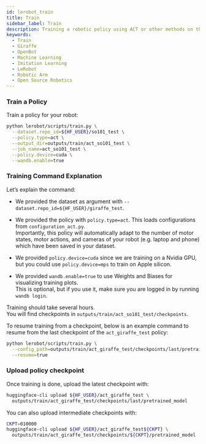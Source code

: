 ```yaml
---
id: lerobot_train
title: Train
sidebar_label: Train
description: Training a robotic policy using ACT or other methods on the SO-100 dataset.
keywords:
  - Train
  - Giraffe
  - OpenBot
  - Machine Learning
  - Imitation Learning
  - LeRobot
  - Robotic Arm
  - Open Source Robotics
---
```


<!-- @format -->

### Train a Policy

Train a policy for your robot:

```bash
python lerobot/scripts/train.py \
  --dataset.repo_id=${HF_USER}/so101_test \
  --policy.type=act \
  --output_dir=outputs/train/act_so101_test \
  --job_name=act_so101_test \
  --policy.device=cuda \
  --wandb.enable=true
```


### Training Command Explanation

Let’s explain the command:

- We provided the dataset as argument with `--dataset.repo_id=${HF_USER}/giraffe_test`.

- We provided the policy with `policy.type=act`. This loads configurations from `configuration_act.py`.  
  Importantly, this policy will automatically adapt to the number of motor states, motor actions, and cameras of your robot (e.g. laptop and phone) which have been saved in your dataset.

- We provided `policy.device=cuda` since we are training on a Nvidia GPU, but you could use `policy.device=mps` to train on Apple silicon.

- We provided `wandb.enable=true` to use Weights and Biases for visualizing training plots.  
  This is optional, but if you use it, make sure you are logged in by running `wandb login`.

Training should take several hours.  
You will find checkpoints in `outputs/train/act_so101_test/checkpoints`.

To resume training from a checkpoint, below is an example command to resume from the last checkpoint of the `act_giraffe_test` policy:

```bash
python lerobot/scripts/train.py \
  --config_path=outputs/train/act_giraffe_test/checkpoints/last/pretrained_model/train_config.json \
  --resume=true
```

### Upload policy checkpoint

Once training is done, upload the latest checkpoint with:
```bash
huggingface-cli upload ${HF_USER}/act_giraffe_test \
  outputs/train/act_giraffe_test/checkpoints/last/pretrained_model
```

You can also upload intermediate checkpoints with:

```bash
CKPT=010000
huggingface-cli upload ${HF_USER}/act_giraffe_test${CKPT} \
  outputs/train/act_giraffe_test/checkpoints/${CKPT}/pretrained_model
```
